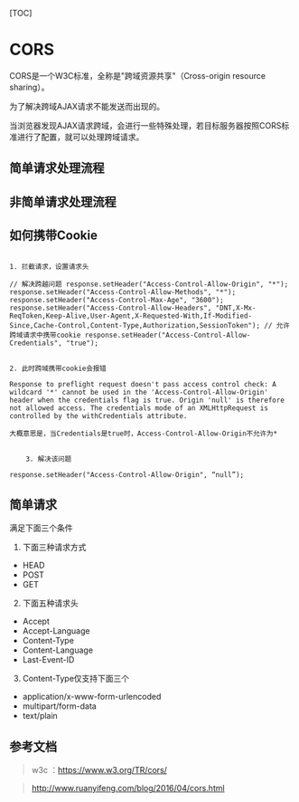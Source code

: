 [TOC]

# CORS

CORS是一个W3C标准，全称是"跨域资源共享"（Cross-origin resource sharing）。

为了解决跨域AJAX请求不能发送而出现的。

当浏览器发现AJAX请求跨域，会进行一些特殊处理，若目标服务器按照CORS标准进行了配置，就可以处理跨域请求。

## 简单请求处理流程


## 非简单请求处理流程

## 如何携带Cookie

```log

1. 拦截请求，设置请求头

// 解决跨越问题 response.setHeader("Access-Control-Allow-Origin", "*"); response.setHeader("Access-Control-Allow-Methods", "*"); response.setHeader("Access-Control-Max-Age", "3600"); response.setHeader("Access-Control-Allow-Headers", "DNT,X-Mx-ReqToken,Keep-Alive,User-Agent,X-Requested-With,If-Modified-Since,Cache-Control,Content-Type,Authorization,SessionToken"); // 允许跨域请求中携带cookie response.setHeader("Access-Control-Allow-Credentials", "true");


2. 此时跨域携带cookie会报错

Response to preflight request doesn't pass access control check: A wildcard '*' cannot be used in the 'Access-Control-Allow-Origin' header when the credentials flag is true. Origin 'null' is therefore not allowed access. The credentials mode of an XMLHttpRequest is controlled by the withCredentials attribute.

大概意思是，当Credentials是true时，Access-Control-Allow-Origin不允许为*


    3. 解决该问题

response.setHeader("Access-Control-Allow-Origin", “null”);

```


## 简单请求

满足下面三个条件

1. 下面三种请求方式

- HEAD
- POST
- GET

2. 下面五种请求头

- Accept
- Accept-Language
- Content-Type
- Content-Language
- Last-Event-ID

3. Content-Type仅支持下面三个

- application/x-www-form-urlencoded
- multipart/form-data
- text/plain



## 参考文档

> w3c ：https://www.w3.org/TR/cors/

> http://www.ruanyifeng.com/blog/2016/04/cors.html